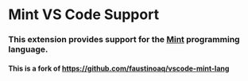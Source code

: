 # Mint VS Code Support

### This extension provides support for the [Mint](https://www.mint-lang.com) programming language.

#### This is a fork of https://github.com/faustinoaq/vscode-mint-lang
